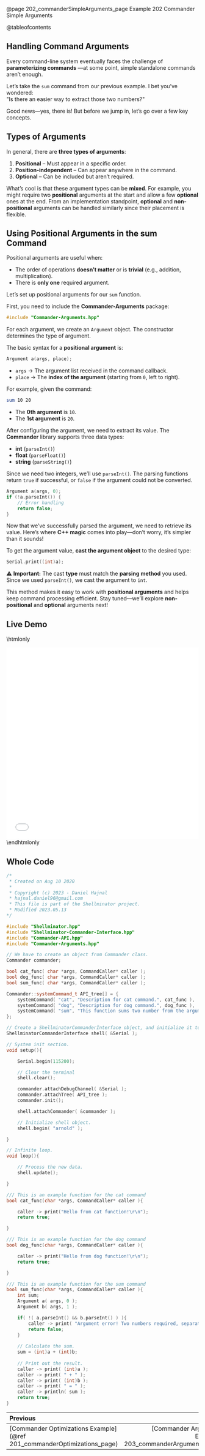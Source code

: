 @page 202_commanderSimpleArguments_page Example 202 Commander Simple Arguments

@tableofcontents

## Handling Command Arguments

Every command-line system eventually faces the challenge of **parameterizing commands** —at some point, simple standalone commands aren’t enough.  

Let’s take the `sum` command from our previous example. I bet you’ve wondered:  
"Is there an easier way to extract those two numbers?"

Good news—yes, there is! But before we jump in, let’s go over a few key concepts.  

## Types of Arguments

In general, there are **three types of arguments**:  

1. **Positional** – Must appear in a specific order.  
2. **Position-independent** – Can appear anywhere in the command.  
3. **Optional** – Can be included but aren’t required.  

What’s cool is that these argument types can be **mixed**. For example, you might require two **positional** arguments at the start and allow a few **optional** ones at the end. From an implementation standpoint, **optional** and **non-positional** arguments can be handled similarly since their placement is flexible.  

## Using Positional Arguments in the sum Command 

Positional arguments are useful when:  
- The order of operations **doesn’t matter** or is **trivial** (e.g., addition, multiplication).  
- There is **only one** required argument.  

Let’s set up positional arguments for our `sum` function.  

First, you need to include the **Commander-Arguments** package:  

```cpp
#include "Commander-Arguments.hpp"
```   

For each argument, we create an `Argument` object. The constructor determines the type of argument.  

The basic syntax for a **positional argument** is:  

```cpp
Argument a(args, place);
```  

- `args` → The argument list received in the command callback.  
- `place` → The **index of the argument** (starting from `0`, left to right).  

For example, given the command:  

```bash
sum 10 20
```  

- The **0th argument** is `10`.  
- The **1st argument** is `20`.  

After configuring the argument, we need to extract its value. The **Commander** library supports three data types:  

- **int** (`parseInt()`)  
- **float** (`parseFloat()`)  
- **string** (`parseString()`)  

Since we need two integers, we’ll use `parseInt()`. The parsing functions return `true` if successful, or `false` if the argument could not be converted.  

```cpp
Argument a(args, 0);
if (!a.parseInt()) { 
    // Error handling 
    return false;  
}
```  

Now that we’ve successfully parsed the argument, we need to retrieve its value. Here’s where **C++ magic** comes into play—don’t worry, it’s simpler than it sounds!  

To get the argument value, **cast the argument object** to the desired type:  

```cpp
Serial.print((int)a);
```  

⚠️ **Important:** The cast **type** must match the **parsing method** you used. Since we used `parseInt()`, we cast the argument to `int`.  

This method makes it easy to work with **positional arguments** and helps keep command processing efficient. Stay tuned—we’ll explore **non-positional** and **optional** arguments next!

## Live Demo

\htmlonly
<iframe id="demoFrame" src="webExamples/202_commanderSimpleArguments.html" style="height:500px;width:100%;border:none;display:block;"></iframe>
\endhtmlonly

## Whole Code

```cpp
/*
 * Created on Aug 10 2020
 *
 * Copyright (c) 2023 - Daniel Hajnal
 * hajnal.daniel96@gmail.com
 * This file is part of the Shellminator project.
 * Modified 2023.05.13
*/

#include "Shellminator.hpp"
#include "Shellminator-Commander-Interface.hpp"
#include "Commander-API.hpp"
#include "Commander-Arguments.hpp"

// We have to create an object from Commander class.
Commander commander;

bool cat_func( char *args, CommandCaller* caller );
bool dog_func( char *args, CommandCaller* caller );
bool sum_func( char *args, CommandCaller* caller );

Commander::systemCommand_t API_tree[] = {
    systemCommand( "cat", "Description for cat command.", cat_func ),
    systemCommand( "dog", "Description for dog command.", dog_func ),
    systemCommand( "sum", "This function sums two number from the argument list.", sum_func )
};

// Create a ShellminatorCommanderInterface object, and initialize it to use Serial
ShellminatorCommanderInterface shell( &Serial );

// System init section.
void setup(){

    Serial.begin(115200);

    // Clear the terminal
    shell.clear();

    commander.attachDebugChannel( &Serial );
    commander.attachTree( API_tree );
    commander.init();

    shell.attachCommander( &commander );

    // Initialize shell object.
    shell.begin( "arnold" );

}

// Infinite loop.
void loop(){

    // Process the new data.
    shell.update();

}

/// This is an example function for the cat command
bool cat_func(char *args, CommandCaller* caller ){

    caller -> print("Hello from cat function!\r\n");
    return true;

}

/// This is an example function for the dog command
bool dog_func(char *args, CommandCaller* caller ){

    caller -> print("Hello from dog function!\r\n");
    return true;

}

/// This is an example function for the sum command
bool sum_func(char *args, CommandCaller* caller ){
    int sum;
    Argument a( args, 0 );
    Argument b( args, 1 );

    if( !( a.parseInt() && b.parseInt() ) ){
        caller -> print( "Argument error! Two numbers required, separated with a blank space.\r\n" );
        return false;
    }
    
    // Calculate the sum.
    sum = (int)a + (int)b;
    
    // Print out the result.
    caller -> print( (int)a );
    caller -> print( " + " );
    caller -> print( (int)b );
    caller -> print( " = " );
    caller -> println( sum );
    return true;
}
```

<div class="section_buttons">
 
| Previous          |                         Next |
|:------------------|-----------------------------:|
|[Commander Optimizations Example](@ref 201_commanderOptimizations_page) | [Commander Argument Types Example](@ref 203_commanderArgumentTypes_page) |
 
</div>